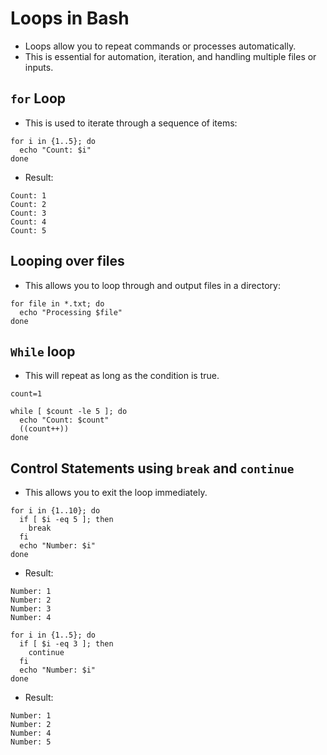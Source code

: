 # Loops in Bash
- Loops allow you to repeat commands or processes automatically.
- This is essential for automation, iteration, and handling multiple files or inputs.

## `for` Loop
- This is used to iterate through a sequence of items:
```
for i in {1..5}; do
  echo "Count: $i"
done
```
- Result:
```
Count: 1
Count: 2
Count: 3
Count: 4
Count: 5
```

## Looping over files
- This allows you to loop through and output files in a directory:
```
for file in *.txt; do
  echo "Processing $file"
done
```

## `While` loop
- This will repeat as long as the condition is true.
```
count=1

while [ $count -le 5 ]; do
  echo "Count: $count"
  ((count++))
done
```

## Control Statements using `break` and `continue`
- This allows you to exit the loop immediately.
```
for i in {1..10}; do
  if [ $i -eq 5 ]; then
    break
  fi
  echo "Number: $i"
done
```
- Result:
```
Number: 1
Number: 2
Number: 3
Number: 4
```

```
for i in {1..5}; do
  if [ $i -eq 3 ]; then
    continue
  fi
  echo "Number: $i"
done
```
- Result:
```
Number: 1
Number: 2
Number: 4
Number: 5
```
